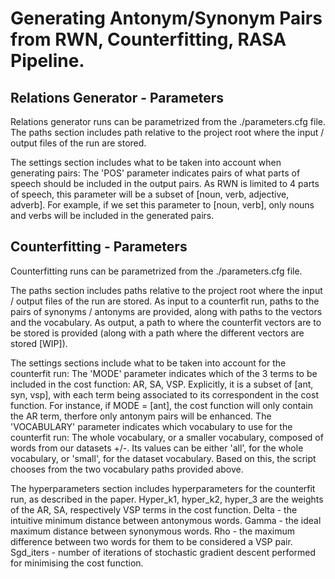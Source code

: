 # Generating Antonym/Synonym Pairs from RWN, Counterfitting, RASA Pipeline.

## Relations Generator - Parameters
Relations generator runs can be parametrized from the ./parameters.cfg file.
The paths section includes path relative to the project root where the input / output files of the run are stored.

The settings section includes what to be taken into account when generating pairs:
The 'POS' parameter indicates pairs of what parts of speech should be included in the output pairs. As RWN is limited to 4 parts of speech, this parameter will be a subset of [noun, verb, adjective, adverb]. For example, if we set this parameter to [noun, verb], only nouns and verbs will be included in the generated pairs.

## Counterfitting - Parameters

Counterfitting runs can be parametrized from the ./parameters.cfg file. 

The paths section includes paths relative to the project root where the input / output files of the run are stored. 
As input to a counterfit run, paths to the pairs of synonyms / antonyms are provided, along with paths to the vectors and the vocabulary.
As output, a path to where the counterfit vectors are to be stored is provided (along with a path where the different vectors are stored [WIP]).

The settings sections include what to be taken into account for the counterfit run:
The 'MODE' parameter indicates which of the 3 terms to be included in the cost function: AR, SA, VSP. Explicitly, it is a subset of [ant, syn, vsp], with each term being associated to its correspondent in the cost function. For instance, if MODE = [ant], the cost function will only contain the AR term, therfore only antonym pairs will be enhanced.
The 'VOCABULARY' parameter indicates which vocabulary to use for the counterfit run: The whole vocabulary, or a smaller vocabulary, composed of words from our datasets +/-. Its values can be either 'all', for the whole vocabulary,  or 'small', for the dataset vocabulary. Based on this, the script chooses from the two vocabulary paths provided above.

The hyperparameters section includes hyperparameters for the counterfit run, as described in the paper.
Hyper_k1, hyper_k2, hyper_3 are the weights of the AR, SA, respectively VSP terms in the cost function.
Delta - the intuitive minimum distance between antonymous words.
Gamma - the ideal maximum distance between synonymous words.
Rho - the maximum difference between two words for them to be considered a VSP pair.
Sgd_iters - number of iterations of stochastic gradient descent performed for minimising the cost function.